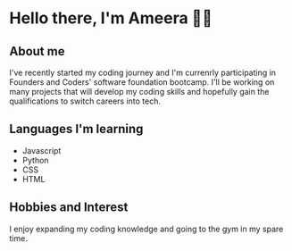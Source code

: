 # Hello there, I'm Ameera 👋🏼

## About me 

I've recently started my coding journey and I'm currenrly participating in Founders and Coders' software foundation bootcamp. I'll be working on many projects that will develop my coding skills and hopefully gain the qualifications to switch careers into tech. 

## Languages I'm learning 

- Javascript
- Python
- CSS
- HTML

## Hobbies and Interest 

I enjoy expanding my coding knowledge and going to the gym in my spare time. 

